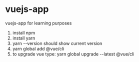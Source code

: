 # vuejs-app
vuejs-app for learning purposes

1. install npm
2. install yarn
3. yarn --version should show current version
4. yarn global add @vue/cli
5. to upgrade vue type: yarn global upgrade --latest @vue/cli 
